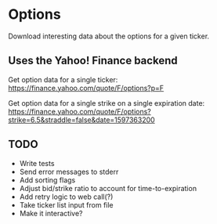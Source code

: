 # Options

Download interesting data about the options for a given ticker.

## Uses the Yahoo! Finance backend

Get option data for a single ticker: https://finance.yahoo.com/quote/F/options?p=F

Get option data for a single strike on a single expiration date: https://finance.yahoo.com/quote/F/options?strike=6.5&straddle=false&date=1597363200

## TODO

* Write tests
* Send error messages to stderr
* Add sorting flags
* Adjust bid/strike ratio to account for time-to-expiration
* Add retry logic to web call(?)
* Take ticker list input from file
* Make it interactive?
